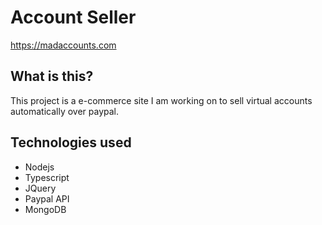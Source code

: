# Account Seller

https://madaccounts.com

## What is this?
This project is a e-commerce site I am working on to sell virtual accounts automatically over paypal.

## Technologies used
- Nodejs
- Typescript
- JQuery
- Paypal API
- MongoDB
